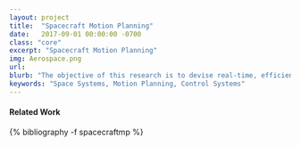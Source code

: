 ```yaml
---
layout: project
title:  "Spacecraft Motion Planning"
date:   2017-09-01 00:00:00 -0700
class: "core"
excerpt: "Spacecraft Motion Planning"
img: Aerospace.png
url: 
blurb: "The objective of this research is to devise real-time, efficient and dependable algorithms for spacecraft autonomous maneuvering, with a focus on dynamic and cluttered environments. Specifically, we aim to devise technologies for the online planning of trajectories in proximity operations, which together with reliable environmental sensing and autonomous high-level decision-making is a key enabler for autonomous spacecraft navigation. To this end, we develop robot motion planning and trajectory optimization techniques, tailor them to aerospace mission constraints (e.g., unique dynamics and environments, often limited computation, etc.), and apply them to aerospace hardware platforms, both on ground test beds and in space."
keywords: "Space Systems, Motion Planning, Control Systems"
---
```


<h4 class="bibliography">Related Work</h4>
<div class="project_bib">
{% bibliography -f spacecraftmp %}
</div>
